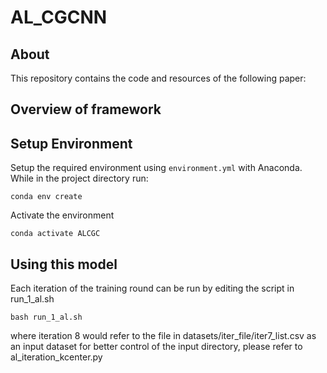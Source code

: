 # AL_CGCNN

## About
This repository contains the code and resources of the following paper:

## Overview of framework

## **Setup Environment**

Setup the required environment using `environment.yml` with Anaconda. While in the project directory run:

    conda env create

Activate the environment

    conda activate ALCGC

## Using this model

Each iteration of the training round can be run by editing the script in run_1_al.sh

    bash run_1_al.sh

where iteration 8 would refer to the file in datasets/iter_file/iter7_list.csv as an input dataset
for better control of the input directory, please refer to al_iteration_kcenter.py

    

